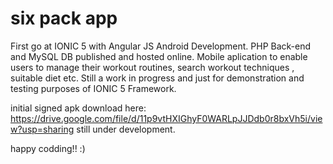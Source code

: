 # six pack app
First go at IONIC 5 with Angular JS Android Development. PHP Back-end and MySQL DB published and hosted online. 
Mobile aplication to enable users to manage their workout routines, search workout techniques , suitable diet etc.
Still a work in progress and just for demonstration and testing purposes of IONIC 5 Framework.

initial signed apk download here: https://drive.google.com/file/d/11p9vtHXIGhyF0WARLpJJDdb0r8bxVh5i/view?usp=sharing
still under development.

happy codding!! :)
